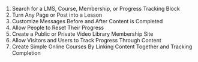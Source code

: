 1. Search for a LMS, Course, Membership, or Progress Tracking Block
2. Turn Any Page or Post into a Lesson
3. Customize Messages Before and After Content is Completed
4. Allow People to Reset Their Progress
5. Create a Public or Private Video Library Membership Site
6. Allow Visitors and Users to Track Progress Through Content
7. Create Simple Online Courses By Linking Content Together and Tracking Completion
